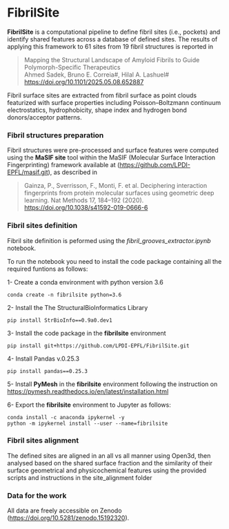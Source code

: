 # FibrilSite
**FibrilSite** is a computational pipeline to define fibril sites (i.e., pockets) and identify shared features across a database of defined sites. The results of applying this framework to 61 sites from 19 fibril structures is reported in
> Mapping the Structural Landscape of Amyloid Fibrils to Guide Polymorph-Specific Therapeutics \
Ahmed Sadek, Bruno E. Correia#, Hilal A. Lashuel# \
https://doi.org/10.1101/2025.05.08.652887

Fibril surface sites are extracted from fibril surface as point clouds featurized with surface properties including Poisson–Boltzmann continuum electrostatics, hydrophobicity, shape index and hydrogen bond donors/acceptor patterns. 

### Fibril structures preparation
Fibril structures were pre-processed and surface features were computed using the **MaSIF site** tool within the MaSIF (Molecular Surface Interaction Fingerprinting) framework available at (https://github.com/LPDI-EPFL/masif.git), as described in 
> Gainza, P., Sverrisson, F., Monti, F. et al. Deciphering interaction fingerprints from protein molecular surfaces using geometric deep learning. Nat Methods 17, 184–192 (2020). https://doi.org/10.1038/s41592-019-0666-6

### Fibril sites definition
Fibril site definition is peformed using the *fibril_grooves_extractor.ipynb* notebook.

To run the notebook you need to install the code package containing all the required funtions as follows: 

1- Create a conda environment with python version 3.6

    conda create -n fibrilsite python=3.6

2- Install the The StructuralBioInformatics Library

    pip install StrBioInfo==0.9a0.dev1


3- Install the code package in the **fibrilsite** environment 

    pip install git+https://github.com/LPDI-EPFL/FibrilSite.git

4- Install Pandas v.0.25.3
    
    pip install pandas==0.25.3

5- Install **PyMesh** in the **fibrilsite** environment following the instruction on https://pymesh.readthedocs.io/en/latest/installation.html 

6- Export the **fibrilsite** environment to Jupyter as follows:

    conda install -c anaconda ipykernel -y
    python -m ipykernel install --user --name=fibrilsite

### Fibril sites alignment 
The defined sites are aligned in an all vs all manner using Open3d, then analysed based on the shared surface fraction and the similarity of their surface geometrical and physicochemical features using the provided scripts and instructions in the site_alignment folder

### Data for the work
All data are freely accessible on Zenodo (https://doi.org/10.5281/zenodo.15192320).

